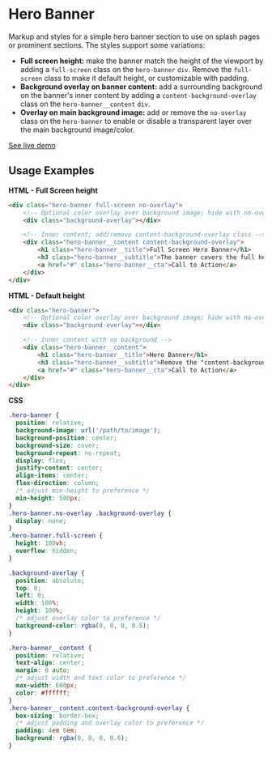 # Hero Banner

Markup and styles for a simple hero banner section to use on splash pages or prominent sections. The styles support some variations:

* **Full screen height:** make the banner match the height of the viewport by adding a `full-screen` class on the `hero-banner` `div`. Remove the `full-screen` class to make it default height, or customizable with padding.
* **Background overlay on banner content:** add a surrounding background on the banner's inner content by adding a `content-background-overlay` class on the `hero-banner__content` `div`.
* **Overlay on main background image:** add or remove the `no-overlay` class on the `hero-banner` to enable or disable a transparent layer over the main background image/color.

[See live demo](http://ui.maurojflores.com/ui-components/banner/banner.html)

## Usage Examples
**HTML - Full Screen height**
```html
<div class="hero-banner full-screen no-overlay">
    <!-- Optional color overlay over background image; hide with no-overlay class -->
    <div class="background-overlay"></div>

    <!-- Inner content; add/remove content-background-overlay class -->
    <div class="hero-banner__content content-background-overlay">
        <h1 class="hero-banner__title">Full Screen Hero Banner</h1>
        <h3 class="hero-banner__subtitle">The banner covers the full height of the screen</h3>
        <a href="#" class="hero-banner__cta">Call to Action</a>
    </div>
</div>
```

**HTML - Default height**
```html
<div class="hero-banner">
    <!-- Optional color overlay over background image; hide with no-overlay class -->
    <div class="background-overlay"></div>

    <!-- Inner content with no background -->
    <div class="hero-banner__content">
        <h1 class="hero-banner__title">Hero Banner</h1>
        <h3 class="hero-banner__subtitle">Remove the "content-background-overlay" class to remove inner box. Remove the "no-overlay" class on the wrapping banner to enable an overlay over the full image</h3>
        <a href="#" class="hero-banner__cta">Call to Action</a>
    </div>
</div>
```

**CSS**
```css
.hero-banner {
  position: relative;
  background-image: url('/path/to/image');
  background-position: center;
  background-size: cover;
  background-repeat: no-repeat;
  display: flex;
  justify-content: center;
  align-items: center;
  flex-direction: column;
  /* adjust min-height to preference */
  min-height: 500px;
}
.hero-banner.no-overlay .background-overlay {
  display: none;
}
.hero-banner.full-screen {
  height: 100vh;
  overflow: hidden;
}

.background-overlay {
  position: absolute;
  top: 0;
  left: 0;
  width: 100%;
  height: 100%;
  /* adjust overlay color to preference */
  background-color: rgba(0, 0, 0, 0.5);
}

.hero-banner__content {
  position: relative;
  text-align: center;
  margin: 0 auto;
  /* adjust width and text color to preference */
  max-width: 600px;
  color: #ffffff;
}
.hero-banner__content.content-background-overlay {
  box-sizing: border-box;
  /* adjust padding and overlay color to preference */
  padding: 4em 6em;
  background: rgba(0, 0, 0, 0.6);
}
```